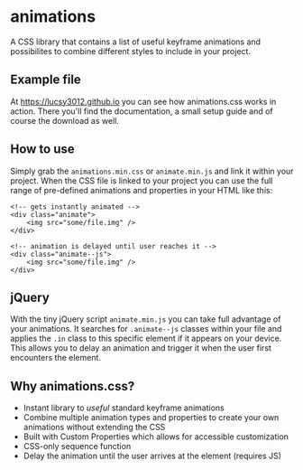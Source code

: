 # animations
A CSS library that contains a list of useful keyframe animations and possibilites to combine different styles to include in your project.

## Example file
At <a href="https://lucsy3012.github.io">https://lucsy3012.github.io</a> you can see how animations.css works in action. There you'll find the documentation, a small setup guide and of course the download as well. 

## How to use
Simply grab the `animations.min.css` or `animate.min.js` and link it within your project.
When the CSS file is linked to your project you can use the full range of pre-defined animations and properties in your HTML like this:

    <!-- gets instantly animated -->
    <div class="animate">
        <img src="some/file.img" />
    </div>
    
    <!-- animation is delayed until user reaches it -->
    <div class="animate--js">
        <img src="some/file.img" />
    </div>
    
## jQuery
With the tiny jQuery script `animate.min.js` you can take full advantage of your animations. It searches for `.animate--js` classes within your file and applies the `.in` class to this specific element if it appears on your device. This allows you to delay an animation and trigger it when the user first encounters the element.
    
## Why animations.css?
* Instant library to *useful* standard keyframe animations
* Combine multiple animation types and properties to create your own animations without extending the CSS
* Built with Custom Properties which allows for accessible customization
* CSS-only sequence function
* Delay the animation until the user arrives at the element (requires JS) 